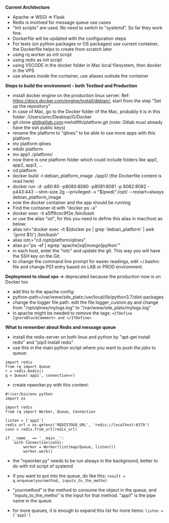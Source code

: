 **Current Architecture**
- Apache => WSGI => Flask
- Redis is involved for message queue use cases
- "Init scripts" are used. No need to switch to "systemd". So far they work fine.
- Dockerfile will be updated with the configuration steps
- For tests (on python packages or OS packages) use current container, the Dockerfile helps to create from scratch later
- using rq worker as init script
- using redis as init script
- using VSCODE in the docker folder in Mac local filesystem, then docker in the VPS
- use aliases inside the container, use aliases outisde the container


**Steps to build the environment - both Testbed and Production**
- install docker engine on the production linux server. Ref: https://docs.docker.com/engine/install/debian/, start from the step "Set up the repository"
- In case of Mac, go to the Docker folder of the Mac, probably it is in this folder: /Users/amc/Desktop/G/Docker
- git clone git@gitlab.com:mehdifth/platform.git  (note: Gitlab must already have the ssh public keys)
- rename the platform to "qlines" to be able to use more apps with this platform
- mv platform qlines
- mkdir platform
- mv app1 ./platform/
- now there is one platform folder which could include folders like app1, app2, app3, ...
- cd platform
- docker build -t debian_platform_image ./app1/  (the Dockerfile content is read here)
- docker run -d -p80:80 -p8080:8080 -p8081:8081 -p 8082:8082 -p443:443 --shm-size 2g --privileged -v "$(pwd)":/opt/ --restart=always debian_platform_image
- now the docker container and the app should be running
- Find the container id with "docker ps -a"
- docker exec -it a5ff9cec9f2e /bin/bash
- or use the alias "iot", for this you need to define this alias in mac/host as below:
- alias iot="docker exec -it $(docker ps  | grep 'debian_platform' | awk '{print $1}') /bin/bash"
- alias iotc="cd /opt/platform/qlines"
- alias p="ps -ef | egrep 'apache|sql|mongo|python'"
- in each host, enter the "iotc" and update the git. This way you will have the SSH key on the Git.
- to change the command line prompt for easier readings, edit ~/.bashrc file and change PS1 entry based on LAB or PROD environment.


**Deployment to cloud vps** => deprecated because the production now is on Docker too
- add this to the apache config: 
- python-path=/var/www/site_platx:/usr/local/lib/python3.7/dist-packages
- change the logger file path. edit the file logger_custom.py and change from "/opt/qlines/mylogs.log" to "/var/www/site_platx/mylogs.log"
- in apache might be needed to remove the tags: `<IfDefine IgnoreBlockComment> and </IfDefine>`


**What to remember about Redis and message queue**
- install the redis-server on both linux and python by "apt-get install redis" and "pip3 install redis"
- use this in the main python script where you want to push the jobs to queue:
```
import redis
from rq import Queue
r = redis.Redis()
q = Queue('app1', connection=r)
```

- create rqworker.py with this content:
```
#!/usr/bin/env python
import os

import redis
from rq import Worker, Queue, Connection

listen = ['app1']
redis_url = os.getenv('REDISTOGO_URL', 'redis://localhost:6379')
conn = redis.from_url(redis_url)

if __name__ == '__main__':
    with Connection(conn):
        worker = Worker(list(map(Queue, listen)))
        worker.work()

```
- the "rqworker.py" needs to be run always in the background, better to do with init script of systemd
- if you want to put into the queue, do like this:
```result = q.enqueue(yourmethod, inputs_to_the_metho)```

- "yourmethod" is the method to consume the object in the queue, and "inputs_to_the_metho" is the input for that method. "app1" is the pipe name in the queue.
- for more queues, it is enough to expand this list for more items:
```listen = ['app1']```
